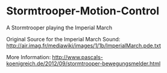 Stormtrooper-Motion-Control
===========================

A Stormtrooper playing the Imperial March

Original Source for the Imperial March Sound: http://air.imag.fr/mediawiki/images/1/1b/ImperialMarch.pde.txt

More Information: http://www.pascals-koenigreich.de/2012/09/stormtrooper-bewegungsmelder.html